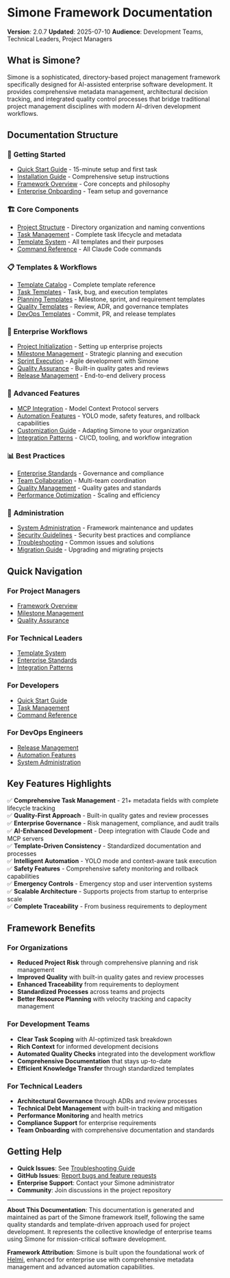 # Simone Framework Documentation

**Version**: 2.0.7
**Updated**: 2025-07-10
**Audience**: Development Teams, Technical Leaders, Project Managers

## What is Simone?

Simone is a sophisticated, directory-based project management framework specifically designed for AI-assisted enterprise software development. It provides comprehensive metadata management, architectural decision tracking, and integrated quality control processes that bridge traditional project management disciplines with modern AI-driven development workflows.

## Documentation Structure

### 📖 **Getting Started**
- [Quick Start Guide](./getting-started/quick-start.md) - 15-minute setup and first task
- [Installation Guide](./getting-started/installation.md) - Comprehensive setup instructions
- [Framework Overview](./getting-started/framework-overview.md) - Core concepts and philosophy
- [Enterprise Onboarding](./getting-started/enterprise-onboarding.md) - Team setup and governance

### 🏗️ **Core Components**
- [Project Structure](./core-components/project-structure.md) - Directory organization and naming conventions
- [Task Management](./core-components/task-management.md) - Complete task lifecycle and metadata
- [Template System](./core-components/template-system.md) - All templates and their purposes
- [Command Reference](./core-components/command-reference.md) - All Claude Code commands

### 📋 **Templates & Workflows**
- [Template Catalog](./templates/template-catalog.md) - Complete template reference
- [Task Templates](./templates/task-templates.md) - Task, bug, and execution templates
- [Planning Templates](./templates/planning-templates.md) - Milestone, sprint, and requirement templates
- [Quality Templates](./templates/quality-templates.md) - Review, ADR, and governance templates
- [DevOps Templates](./templates/devops-templates.md) - Commit, PR, and release templates

### 🚀 **Enterprise Workflows**
- [Project Initialization](./workflows/project-initialization.md) - Setting up enterprise projects
- [Milestone Management](./workflows/milestone-management.md) - Strategic planning and execution
- [Sprint Execution](./workflows/sprint-execution.md) - Agile development with Simone
- [Quality Assurance](./workflows/quality-assurance.md) - Built-in quality gates and reviews
- [Release Management](./workflows/release-management.md) - End-to-end delivery process

### 🔧 **Advanced Features**
- [MCP Integration](./advanced/mcp-integration.md) - Model Context Protocol servers
- [Automation Features](./advanced/automation.md) - YOLO mode, safety features, and rollback capabilities
- [Customization Guide](./advanced/customization.md) - Adapting Simone to your organization
- [Integration Patterns](./advanced/integration-patterns.md) - CI/CD, tooling, and workflow integration

### 📊 **Best Practices**
- [Enterprise Standards](./best-practices/enterprise-standards.md) - Governance and compliance
- [Team Collaboration](./best-practices/team-collaboration.md) - Multi-team coordination
- [Quality Management](./best-practices/quality-management.md) - Quality gates and standards
- [Performance Optimization](./best-practices/performance-optimization.md) - Scaling and efficiency

### 🔧 **Administration**
- [System Administration](./administration/system-admin.md) - Framework maintenance and updates
- [Security Guidelines](./administration/security.md) - Security best practices and compliance
- [Troubleshooting](./administration/troubleshooting.md) - Common issues and solutions
- [Migration Guide](./administration/migration.md) - Upgrading and migrating projects

## Quick Navigation

### For Project Managers
- [Framework Overview](./getting-started/framework-overview.md)
- [Milestone Management](./workflows/milestone-management.md)
- [Quality Assurance](./workflows/quality-assurance.md)

### For Technical Leaders
- [Template System](./core-components/template-system.md)
- [Enterprise Standards](./best-practices/enterprise-standards.md)
- [Integration Patterns](./advanced/integration-patterns.md)

### For Developers
- [Quick Start Guide](./getting-started/quick-start.md)
- [Task Management](./core-components/task-management.md)
- [Command Reference](./core-components/command-reference.md)

### For DevOps Engineers
- [Release Management](./workflows/release-management.md)
- [Automation Features](./advanced/automation.md)
- [System Administration](./administration/system-admin.md)

## Key Features Highlights

✅ **Comprehensive Task Management** - 21+ metadata fields with complete lifecycle tracking  
✅ **Quality-First Approach** - Built-in quality gates and review processes  
✅ **Enterprise Governance** - Risk management, compliance, and audit trails  
✅ **AI-Enhanced Development** - Deep integration with Claude Code and MCP servers  
✅ **Template-Driven Consistency** - Standardized documentation and processes  
✅ **Intelligent Automation** - YOLO mode and context-aware task execution  
✅ **Safety Features** - Comprehensive safety monitoring and rollback capabilities  
✅ **Emergency Controls** - Emergency stop and user intervention systems  
✅ **Scalable Architecture** - Supports projects from startup to enterprise scale  
✅ **Complete Traceability** - From business requirements to deployment  

## Framework Benefits

### For Organizations
- **Reduced Project Risk** through comprehensive planning and risk management
- **Improved Quality** with built-in quality gates and review processes
- **Enhanced Traceability** from requirements to deployment
- **Standardized Processes** across teams and projects
- **Better Resource Planning** with velocity tracking and capacity management

### For Development Teams
- **Clear Task Scoping** with AI-optimized task breakdown
- **Rich Context** for informed development decisions
- **Automated Quality Checks** integrated into the development workflow
- **Comprehensive Documentation** that stays up-to-date
- **Efficient Knowledge Transfer** through standardized templates

### For Technical Leaders
- **Architectural Governance** through ADRs and review processes
- **Technical Debt Management** with built-in tracking and mitigation
- **Performance Monitoring** and health metrics
- **Compliance Support** for enterprise requirements
- **Team Onboarding** with comprehensive documentation and standards

## Getting Help

- **Quick Issues**: See [Troubleshooting Guide](./administration/troubleshooting.md)
- **GitHub Issues**: [Report bugs and feature requests](https://github.com/steig/claude-steig/issues)
- **Enterprise Support**: Contact your Simone administrator
- **Community**: Join discussions in the project repository

---

**About This Documentation**: This documentation is generated and maintained as part of the Simone framework itself, following the same quality standards and template-driven approach used for project development. It represents the collective knowledge of enterprise teams using Simone for mission-critical software development.

**Framework Attribution**: Simone is built upon the foundational work of [Helmi](https://github.com/helmi), enhanced for enterprise use with comprehensive metadata management and advanced automation capabilities.